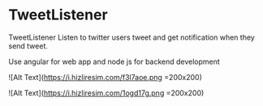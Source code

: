 # TweetListener
TweetListener
Listen to twitter users tweet and get notification when they send tweet.


Use angular for web app and node js for backend development

![Alt Text](https://i.hizliresim.com/f3l7aoe.png =200x200)

![Alt Text](https://i.hizliresim.com/1ogd17g.png =200x200)
